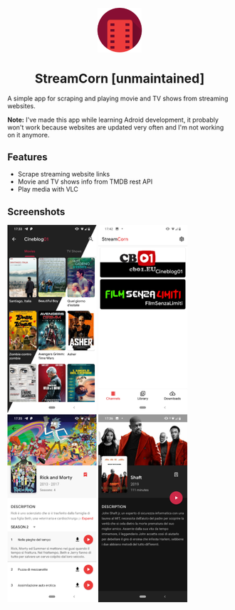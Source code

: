 <p align='center'>
<img src='screenshots/icon.png' width=100>
<h1 align='center'>StreamCorn [unmaintained]</h1>
</p>
A simple app for scraping and playing movie and TV shows from streaming websites.

**Note:** I've made this app while learning Adroid development, it probably won't work because websites are updated very often and I'm not working on it anymore.

## Features
 - Scrape streaming website links
 - Movie and TV shows info from TMDB rest API
 - Play media with VLC

## Screenshots

<p float="left">
 <img src='screenshots/img1.jpg' width=200>
<img src='screenshots/img2.jpg' width=200>
<img src='screenshots/img3.jpg' width=200>
<img src='screenshots/img4.jpg' width=200>
</p>